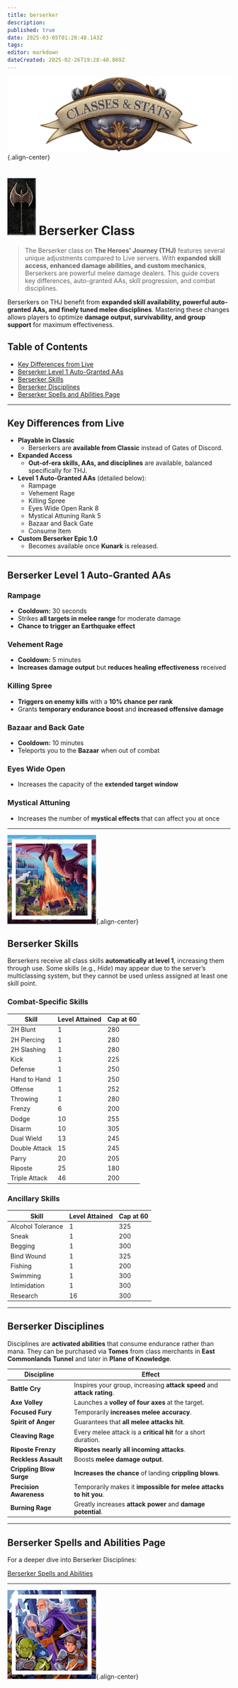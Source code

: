 ```yaml
---
title: berserker
description: 
published: true
date: 2025-03-05T01:28:48.143Z
tags: 
editor: markdown
dateCreated: 2025-02-26T19:28:40.869Z
---
```


![statsandclasses.webp](/classes-and-abilities/statsandclasses.webp){.align-center}

# ![berserker](/berserker.gif) Berserker Class 

> The Berserker class on **The Heroes' Journey (THJ)** features several unique adjustments compared to Live servers. With **expanded skill access, enhanced damage abilities, and custom mechanics**, Berserkers are powerful melee damage dealers. This guide covers key differences, auto-granted AAs, skill progression, and combat disciplines.

Berserkers on THJ benefit from **expanded skill availability, powerful auto-granted AAs, and finely tuned melee disciplines**. Mastering these changes allows players to optimize **damage output, survivability, and group support** for maximum effectiveness.

## Table of Contents

- [Key Differences from Live](#key-differences-from-live)
- [Berserker Level 1 Auto-Granted AAs](#berserker-level-1-auto-granted-aas)
- [Berserker Skills](#berserker-skills)
- [Berserker Disciplines](#berserker-disciplines)
- [Berserker Spells and Abilities Page](#berserker-spells-and-abilities-page)

---

## Key Differences from Live

- **Playable in Classic**  
  - Berserkers are **available from Classic** instead of Gates of Discord.
- **Expanded Access**  
  - **Out-of-era skills, AAs, and disciplines** are available, balanced specifically for THJ.
- **Level 1 Auto-Granted AAs** (detailed below):
  - Rampage  
  - Vehement Rage  
  - Killing Spree  
  - Eyes Wide Open Rank 8  
  - Mystical Attuning Rank 5  
  - Bazaar and Back Gate  
  - Consume Item
- **Custom Berserker Epic 1.0**  
  - Becomes available once **Kunark** is released.

---

## Berserker Level 1 Auto-Granted AAs

### Rampage

- **Cooldown:** 30 seconds  
- Strikes **all targets in melee range** for moderate damage  
- **Chance to trigger an Earthquake effect**

### Vehement Rage

- **Cooldown:** 5 minutes  
- **Increases damage output** but **reduces healing effectiveness** received

### Killing Spree

- **Triggers on enemy kills** with a **10% chance per rank**  
- Grants **temporary endurance boost** and **increased offensive damage**

### Bazaar and Back Gate

- **Cooldown:** 10 minutes  
- Teleports you to the **Bazaar** when out of combat

### Eyes Wide Open

- Increases the capacity of the **extended target window**

### Mystical Attuning

- Increases the number of **mystical effects** that can affect you at once

---

![pagebreak2.webp](/pagebreak2.webp){.align-center}

## Berserker Skills

Berserkers receive all class skills **automatically at level 1**, increasing them through use. Some skills (e.g., *Hide*) may appear due to the server’s multiclassing system, but they cannot be used unless assigned at least one skill point.

### Combat-Specific Skills

| Skill        | Level Attained | Cap at 60 |
|--------------|----------------|-----------|
| 2H Blunt     | 1              | 280       |
| 2H Piercing  | 1              | 280       |
| 2H Slashing  | 1              | 280       |
| Kick         | 1              | 225       |
| Defense      | 1              | 250       |
| Hand to Hand | 1              | 250       |
| Offense      | 1              | 252       |
| Throwing     | 1              | 280       |
| Frenzy       | 6              | 200       |
| Dodge        | 10             | 255       |
| Disarm       | 10             | 305       |
| Dual Wield   | 13             | 245       |
| Double Attack| 15             | 245       |
| Parry        | 20             | 205       |
| Riposte      | 25             | 180       |
| Triple Attack| 46             | 200       |

### Ancillary Skills

| Skill            | Level Attained | Cap at 60 |
|------------------|----------------|-----------|
| Alcohol Tolerance| 1              | 325       |
| Sneak            | 1              | 200       |
| Begging          | 1              | 300       |
| Bind Wound       | 1              | 325       |
| Fishing          | 1              | 200       |
| Swimming         | 1              | 300       |
| Intimidation     | 1              | 300       |
| Research         | 16             | 300       |

---

## Berserker Disciplines

Disciplines are **activated abilities** that consume endurance rather than mana. They can be purchased via **Tomes** from class merchants in **East Commonlands Tunnel** and later in **Plane of Knowledge**.

| Discipline         | Effect                                                                 |
|--------------------|-------------------------------------------------------------------------|
| **Battle Cry**     | Inspires your group, increasing **attack speed** and **attack rating**. |
| **Axe Volley**     | Launches a **volley of four axes** at the target.                       |
| **Focused Fury**   | Temporarily **increases melee accuracy**.                               |
| **Spirit of Anger**| Guarantees that **all melee attacks hit**.                              |
| **Cleaving Rage**  | Every melee attack is a **critical hit** for a short duration.          |
| **Riposte Frenzy** | **Ripostes nearly all incoming attacks**.                               |
| **Reckless Assault** | Boosts **melee damage output**.                                       |
| **Crippling Blow Surge** | **Increases the chance** of landing **crippling blows**.          |
| **Precision Awareness** | Temporarily makes it **impossible for melee attacks to hit you**.  |
| **Burning Rage**   | Greatly increases **attack power** and **damage potential**.            |

---


## Berserker Spells and Abilities Page

For a deeper dive into Berserker Disciplines:

[Berserker Spells and Abilities](/classes-and-abilities/spells-and-abilities/ber)

---

![pagebreak1.webp](/pagebreak1.webp){.align-center}
